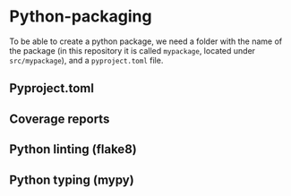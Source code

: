 # Python-packaging

To be able to create a python package, we need a folder with the name of the package (in this repository it is called `mypackage`, located under `src/mypackage`), and a `pyproject.toml` file.


## Pyproject.toml


## Coverage reports


## Python linting (flake8)


## Python typing (mypy)